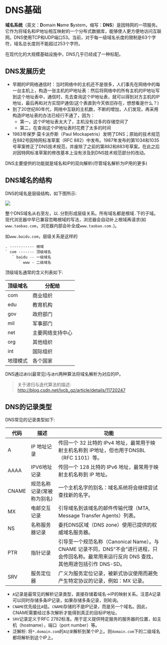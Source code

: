 # DNS基础
**域名系统**（英文：**D**omain **N**ame **S**ystem，缩写：**DNS**）是因特网的一项服务。它作为将域名和IP地址相互映射的一个分布式数据库，能够使人更方便地访问互联网。DNS使用TCP和UDP端口53。当前，对于每一级域名长度的限制是63个字符，域名总长度则不能超过253个字符。

在现代化的大规模基础设施中，DNS几乎已经成了一种标配。

## DNS发展历史
- 早期的IP网络通信时：当时网络中的主机还不是很多，人们事先在网络中的每一台主机上，构造一张主机的IP地址表：然后将网络中的所有主机的IP地址写到这个地址表中，通信时，先去查询这个IP地址表，就可以得到对方主机的IP地址，最后再和对方实现IP通信(这个表直到今天依旧存在，想想看是什么？)
- 到了20世纪80年代，网络中互联的主机数，不断的增加，人们发现，再采用构造IP地址表的办法已经行不通了，因为：
    - 第一，这个IP地址表太大了，主机没有过多的存储空间了
    - 第二，在查询这个IP地址表时花费了太多的时间
- 1983年保罗·莫卡派乔斯（Paul Mockapetris）发明了DNS；原始的技术规范在882号因特网标准草案（RFC 882）中发布。1987年发布的第1034和1035号草案修正了DNS技术规范，并废除了之前的第882和883号草案。在此之后对因特网标准草案的修改基本上没有涉及到DNS技术规范部分的改动。

DNS主要提供的功能就是域名和IP的双向解析(尽管域名解析为IP用的更多)

## DNS域名的结构
DNS的域名是层级结构，如下图所示:

![](https://upload.wikimedia.org/wikipedia/commons/b/b1/Domain_name_space.svg)

整个DNS域名从右至左，以`.`分割形成层级关系。所有域名都是根域`.`下的子域。现代浏览器中早已兼容忽略根域的写法，浏览器会自动补上根域再请求(如`www.taobao.com`，浏览器内部会补全成`www.taobao.com.`)。

如`www.baidu.com`，层级关系是这样的
```
. ----------- 根域
` com ------- 顶级域名
   ` baidu -- 一级域名
      ` www - 二级域名
```

顶级域名通常的含义列表如下:

顶级域名 | 分配给
--------|-------
com     | 商业组织
edu     | 教育机构
gov     | 政府部门
mil     | 军事部门
net     | 主要网络支持中心
org     | 其他组织
int     | 国际组织
地理模式 | 各个国家

DNS通过`递归`(最常见)与`迭代`两种算法将域名解析为对应的IP。

> 关于递归与迭代算法的描述: http://blog.csdn.net/lycb_gz/article/details/11720247

## DNS的记录类型
DNS常见的记录类型如下:

代码    |   描述                 |              功能
-------|------------------------|-----------------------------
 A     | IP 地址记录             | 传回一个 32 比特的 IPv4 地址，最常用于映射主机名称到 IP地址，但也用于DNSBL（RFC 1101）等。
 AAAA  | IPV6地址记录            | 传回一个 128 比特的 IPv6 地址，最常用于映射主机名称到 IP 地址。
 CNAME | 规范名称记录(常被称为别名) | 一个主机名字的别名：域名系统将会继续尝试查找新的名字。
 MX    | 电邮交互记录             | 引导域名到该域名的邮件传输代理（MTA, Message Transfer Agents）列表。
 NS    | 名称服务器记录           | 委托DNS区域（DNS zone）使用已提供的权威域名服务器。
 PTR   | 指针记录                | 引导至一个规范名称（Canonical Name）。与 CNAME 记录不同，DNS“不会”进行进程，只会传回名称。最常用来运行反向 DNS 查找，其他用途包括引作 DNS-SD。
 SRV   | 服务定位器              | 广义为服务定位记录，被新式协议使用而避免产生特定协议的记录，例如：MX 记录。

* `A`记录是最常见的解析记录类型，直接存储着域名->IP的映射关系。注意A记录可以同时存储多条IP记录，如果存储多条记录，则轮询。
* `CNAME`优先级比`A`低。`CNAME`存储的不是IP记录，而是另一个域名。因此，CNAME需要经过多次解析才能得到真正的目标IP地址。
* `SRV`记录定义于RFC 2782标准。用于定义提供特定服务的服务器的位置，如主机（hostname），端口（port number）等。
* 泛解析: 将`*.domain.com`的`A记录`解析到某个IP上。则`domain.com`下的二级域名都将解析到这个IP上。
